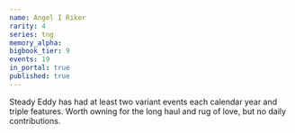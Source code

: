 ```yaml
---
name: Angel I Riker
rarity: 4
series: tng
memory_alpha:
bigbook_tier: 9
events: 19
in_portal: true
published: true
---
```


Steady Eddy has had at least two variant events each calendar year and triple features. Worth owning for the long haul and rug of love, but no daily contributions.
